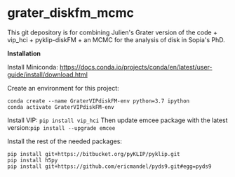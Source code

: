 # grater_diskfm_mcmc

This git depository is for combining Julien's Grater version of the code + vip_hci + pyklip-diskFM + an MCMC for the analysis of disk in Sopia's PhD.

**Installation**

Install Miniconda:
https://docs.conda.io/projects/conda/en/latest/user-guide/install/download.html

Create an environment for this project:
```
conda create --name GraterVIPdiskFM-env python=3.7 ipython
conda activate GraterVIPdiskFM-env
```

Install VIP: `pip install vip_hci`
Then update emcee package with the latest version:`pip install --upgrade emcee`


Install the rest of the needed packages:
```
pip install git+https://bitbucket.org/pyKLIP/pyklip.git
pip install h5py 
pip install git+https://github.com/ericmandel/pyds9.git#egg=pyds9
```





